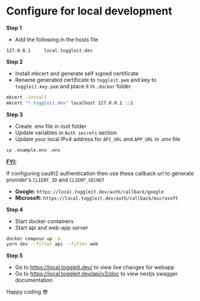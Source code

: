 # Configure for local development

**Step 1**

- Add the following in the hosts file

```
127.0.0.1     local.toggleit.dev
```

**Step 2**

- Install mkcert and generate self signed certificate
- Rename generated certificate to `toggleit.pem` and key to `toggleit.key.pem` and place it in `.docker` folder

```bash
mkcert -install
mkcert "*.toggleit.dev" localhost 127.0.0.1 ::1
```

**Step 3**

- Create .env file in root folder
- Update variables in `Auth secrets` section
- Update your local IPv4 address for `API_URL` and `APP_URL` in _.env_ file

```bash
cp .example.env .env
```

<u>**FYI:**</u>

If configuring oauth2 authentication then use these callback url to generate provider's `CLIENT_ID` and `CLIENT_SECRET`

- **Google:** `https://local.toggleit.dev/auth/callback/google`
- **Microsoft:** `https://local.toggleit.dev/auth/callback/microsoft`

**Step 4**

- Start docker containers
- Start api and web-app server

```bash
docker compose up -d
yarn dev --filter api --filter web
```

**Step 5**

- Go to https://local.toggleit.dev/ to view live changes for webapp
- Go to https://local.toggleit.dev/api/v2/doc to view nestjs swagger documentation

Happy coding 😎
